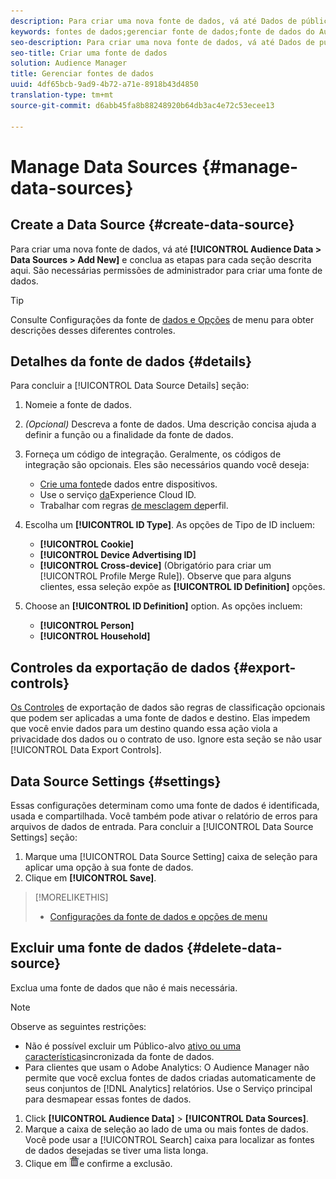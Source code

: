 ```yaml
---
description: Para criar uma nova fonte de dados, vá até Dados de público-alvo > Fontes de dados > Adicionar novo e conclua as etapas para cada seção descrita aqui. São necessárias permissões de administrador para criar uma fonte de dados.
keywords: fontes de dados;gerenciar fonte de dados;fonte de dados do Audience Manager
seo-description: Para criar uma nova fonte de dados, vá até Dados de público-alvo > Fontes de dados > Adicionar novo e conclua as etapas para cada seção descrita aqui. São necessárias permissões de administrador para criar uma fonte de dados.
seo-title: Criar uma fonte de dados
solution: Audience Manager
title: Gerenciar fontes de dados
uuid: 4df65bcb-9ad9-4b72-a71e-8918b43d4850
translation-type: tm+mt
source-git-commit: d6abb45fa8b88248920b64db3ac4e72c53ecee13

---
```



# Manage Data Sources {#manage-data-sources}

## Create a Data Source {#create-data-source}

Para criar uma nova fonte de dados, vá até **[!UICONTROL Audience Data > Data Sources > Add New]** e conclua as etapas para cada seção descrita aqui. São necessárias permissões de administrador para criar uma fonte de dados.

<!-- create-datasource.xml -->

>[!TIP]
>
>Consulte Configurações da fonte de [dados e Opções](../features/datasources-list-and-settings.md#settings-menu-options) de menu para obter descrições desses diferentes controles.

## Detalhes da fonte de dados {#details}

Para concluir a [!UICONTROL Data Source Details] seção:

1. Nomeie a fonte de dados.
1. *(Opcional)* Descreva a fonte de dados. Uma descrição concisa ajuda a definir a função ou a finalidade da fonte de dados.
1. Forneça um código de integração. Geralmente, os códigos de integração são opcionais. Eles são necessários quando você deseja:

   * [Crie uma fonte](../features/profile-merge-rules/merge-rules-start.md#create-data-source)de dados entre dispositivos.
   * Use o serviço [da](https://marketing.adobe.com/resources/help/en_US/mcvid/)Experience Cloud ID.
   * Trabalhar com regras [de mesclagem de](../features/profile-merge-rules/merge-rules-start.md)perfil.

1. Escolha um **[!UICONTROL ID Type]**. As opções de Tipo de ID incluem:

   * **[!UICONTROL Cookie]**
   * **[!UICONTROL Device Advertising ID]**
   * **[!UICONTROL Cross-device]** (Obrigatório para criar um [!UICONTROL Profile Merge Rule]). Observe que para alguns clientes, essa seleção expõe as **[!UICONTROL ID Definition]** opções.

1. Choose an **[!UICONTROL ID Definition]** option. As opções incluem:

   * **[!UICONTROL Person]**
   * **[!UICONTROL Household]**

## Controles da exportação de dados {#export-controls}

[Os Controles](../features/data-export-controls.md) de exportação de dados são regras de classificação opcionais que podem ser aplicadas a uma fonte de dados e destino. Elas impedem que você envie dados para um destino quando essa ação viola a privacidade dos dados ou o contrato de uso. Ignore esta seção se não usar [!UICONTROL Data Export Controls].

## Data Source Settings {#settings}

Essas configurações determinam como uma fonte de dados é identificada, usada e compartilhada. Você também pode ativar o relatório de erros para arquivos de dados de entrada. Para concluir a [!UICONTROL Data Source Settings] seção:

1. Marque uma [!UICONTROL Data Source Setting] caixa de seleção para aplicar uma opção à sua fonte de dados.
2. Clique em **[!UICONTROL Save]**.

>[!MORELIKETHIS]
>
>* [Configurações da fonte de dados e opções de menu](../features/datasources-list-and-settings.md#settings-menu-options)


## Excluir uma fonte de dados {#delete-data-source}

<!-- t_datasource_delete.xml -->

Exclua uma fonte de dados que não é mais necessária.

>[!NOTE]
>
>Observe as seguintes restrições:
>
>* Não é possível excluir um Público-alvo [ativo ou uma característica](../features/traits/client-activity-synced-audience-traits.md)sincronizada da fonte de dados.
>* Para clientes que usam o Adobe Analytics: O Audience Manager não permite que você exclua fontes de dados criadas automaticamente de seus conjuntos de [!DNL Analytics] relatórios. Use o Serviço [](https://marketing.adobe.com/resources/help/en_US/mcloud/) principal para desmapear essas fontes de dados.


1. Click **[!UICONTROL Audience Data]** &gt; **[!UICONTROL Data Sources]**.
1. Marque a caixa de seleção ao lado de uma ou mais fontes de dados.
Você pode usar a [!UICONTROL Search] caixa para localizar as fontes de dados desejadas se tiver uma lista longa.
1. Clique em ![](assets/icon_trash.png)e confirme a exclusão.